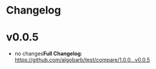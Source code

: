 # Changelog

# v0.0.5

- no changes**Full Changelog**: https://github.com/algobarb/test/compare/1.0.0...v0.0.5

